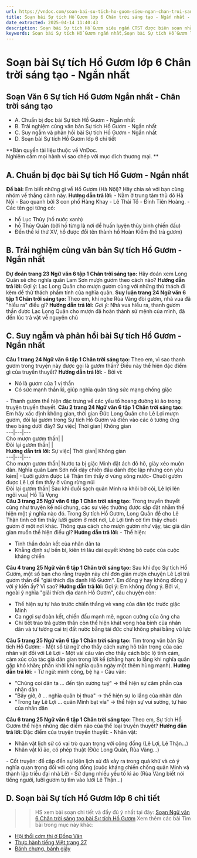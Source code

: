 ```yaml
---
url: https://vndoc.com/soan-bai-su-tich-ho-guom-sieu-ngan-chan-troi-sang-tao-274903
title: Soạn bài Sự tích Hồ Gươm lớp 6 Chân trời sáng tạo - Ngắn nhất - VnDoc.com
date_extracted: 2025-04-14 11:40:43
description: Soạn bài Sự tích Hồ Gươm siêu ngắn CTST được biên soạn nhằm giúp các em HS đạt kết quả tốt trong quá trình làm bài tập và học tập môn Ngữ văn lớp 6.
keywords: Soạn bài Sự tích Hồ Gươm ngắn nhất,Soạn bài Sự tích Hồ Gươm lớp 6 Chân trời sáng tạo Ngắn nhất,Soạn bài Sự tích Hồ Gươm siêu ngắn,Soạn bài Sự tích Hồ Gươm ngắn gọn,Soạn văn 6 Sự tích Hồ Gươm,Soạn bài Sự tích Hồ Gươm,Soạn Sự tích Hồ Gươm,Sự tích Hồ Gươm,Sự tích Hồ Gươm lớp 6,Soạn bài Sự tích Hồ Gươm Chân trời sáng tạo,Soạn Sự tích Hồ Gươm Chân trời sáng tạo,Soạn bài Sự tích Hồ Gươm lớp 6,Soạn Sự tích Hồ Gươm lớp 6,ngữ văn 6
---
```


# Soạn bài Sự tích Hồ Gươm lớp 6 Chân trời sáng tạo - Ngắn nhất
## Soạn Văn 6 Sự tích Hồ Gươm Ngắn nhất - Chân trời sáng tạo
  * A. Chuẩn bị đọc bài Sự tích Hồ Gươm - Ngắn nhất
  * B. Trải nghiệm cùng văn bản Sự tích Hồ Gươm - Ngắn nhất
  * C. Suy ngẫm và phản hồi bài Sự tích Hồ Gươm - Ngắn nhất
  * D. Soạn bài Sự tích Hồ Gươm lớp 6 chi tiết

**Bản quyền tài liệu thuộc về VnDoc.  
Nghiêm cấm mọi hành vi sao chép với mục đích thương mại. **
## **A. Chuẩn bị đọc bài Sự tích Hồ Gươm - Ngắn nhất**
**Đề bài:** Em biết những gì về Hồ Gươm \(Hà Nội\)? Hãy chia sẻ với bạn cùng nhóm về thắng cảnh này.
**Hướng dẫn trả lời:**
\- Nằm ở trung tâm thủ đô Hà Nội
\- Bao quanh bởi 3 con phố Hàng Khay - Lê Thái Tổ - Đinh Tiên Hoàng.
\- Các tên gọi từng có:
  * hồ Lục Thủy \(hồ nước xanh\)
  * hồ Thủy Quân \(bởi hồ từng là nơi để huấn luyện thủy binh chiến đấu\)
  * Đến thế kỉ thứ XV, hồ được đổi tên thành hồ Hoàn Kiếm \(hồ trả gươm\)

## **B. Trải nghiệm cùng văn bản Sự tích Hồ Gươm - Ngắn nhất**
**Dự đoán trang 23 Ngữ văn 6 tập 1 Chân trời sáng tạo:** Hãy đoán xem Long Quân sẽ cho nghĩa quân Lam Sơn mượn gươm theo cách nào?
**Hướng dẫn trả lời:**
Gợi ý: Lạc Long Quân cho mượn gươm cùng với những thử thách đi kèm để thử thách phẩm tính của nghĩa quân.
**Suy luận trang 24 Ngữ văn 6 tập 1 Chân trời sáng tạo:** Theo em, khi nghe Rùa Vàng đòi gươm, nhà vua đã "hiểu ra" điều gì?
**Hướng dẫn trả lời:**
_Gợi ý:_
Nhà vua hiểu ra, thanh gươm thần được Lạc Long Quân cho mượn đã hoàn thành sứ mệnh của mình, đã đến lúc trả vật về nguyên chủ
## **C. Suy ngẫm và phản hồi bài Sự tích Hồ Gươm - Ngắn nhất**
**Câu 1 trang 24 Ngữ văn 6 tập 1 Chân trời sáng tạo:** Theo em, vì sao thanh gươm trong truyện này được gọi là gươm thần? Điều này thể hiện đặc điểm gì của truyền thuyết?
**Hướng dẫn trả lời:**
\- Bởi vì:
  * Nó là gươm của 1 vị thần
  * Có sức mạnh thần kì, giúp nghĩa quân tăng sức mạng chống giặc

\- Thanh gươm thể hiện đặc trưng về các yếu tố hoang đường kì ảo trong truyện truyền thuyết.
**Câu 2 trang 24 Ngữ văn 6 tập 1 Chân trời sáng tạo:** Em hãy xác định không gian, thời gian Đức Long Quân cho Lê Lợi mượn gươm, đòi lại gươm trong Sự tích Hồ Gươm và điền vào các ô tương ứng theo bảng dưới đây?
Sự việc| Thời gian| Không gian  
---|---|---  
Cho mượn gươm thần| |   
Đòi lại gươm thần| |   
**Hướng dẫn trả lời:**
Sự việc| Thời gian| Không gian  
---|---|---  
Cho mượn gươm thần| Nước ta bị giặc Minh đặt ách đô hô, giày xéo muôn dân. Nghĩa quân Lam Sơn nổi dậy chiến đấu dành độc lập nhưng còn yếu kém| \- Lưỡi gươm được Lê Thận tìm thấy ở vùng sông nước- Chuôi gươm được Lê Lợi tìm thấy ở vùng rừng núi  
Đòi lại gươm thần| Sau khi đuổi sạch quân Minh ra khỏi bờ cõi, Lê lợi lên ngôi vua| Hồ Tả Vọng  
**Câu 3 trang 25 Ngữ văn 6 tập 1 Chân trời sáng tạo:** Trong truyền thuyết cũng như truyện kể nói chung, các sự việc thường được sắp đặt nhằm thể hiện một ý nghĩa nào đó. Trong Sự tích Hồ Gươm, Long Quân để cho Lê Thận tình cờ tìm thấy lưỡi gươm ở một nơi, Lê Lợi tình cờ tìm thấy chuôi gươm ở một nơi khác. Thông qua cách cho mượn gươm như vậy, tác giả dân gian muốn thể hiện điều gì?
**Hướng dẫn trả lời:**
\- Thể hiện:
  * Tinh thần đoàn kết của nhân dân ta
  * Khẳng định sự bền bỉ, kiên trì lâu dài quyết không bỏ cuộc của cuộc kháng chiến

**Câu 4 trang 25 Ngữ văn 6 tập 1 Chân trời sáng tạo:** Sau khi đọc Sự tích Hồ Gươm, một số bạn cho rằng truyện này chỉ đơn giản mượn chuyện Lê Lợi trả gươm thần để "giải thích địa danh Hồ Gươm". Em đồng ý hay không đồng ý với ý kiến ấy? Vì sao?
**Hướng dẫn trả lời:**
Gợi ý:
Em không đồng ý. Bởi vì, ngoài ý nghĩa "giải thích địa danh Hồ Gươm", câu chuyện còn:
  * Thể hiện sự tự hào trước chiến thắng vẻ vang của dân tộc trước giặc Minh
  * Ca ngợi sự đoàn kết, chiến đấu mạnh mẽ, ngoan cường của ông cha
  * Chi tiết trao trả gươm thần còn thể hiện khát vọng hòa bình của nhân dân và tư tưởng cai trị đất nước bằng tài đức chứ không phải bằng vũ lực

**Câu 5 trang 25 Ngữ văn 6 tập 1 Chân trời sáng tạo:** Tìm trong văn bản Sự tích Hồ Gươm:
\- Một số từ ngữ cho thấy cách xưng hô trân trọng của các nhân vật đối với Lê Lợi
\- Một vài câu văn cho thấy cách bộc lộ tình cảm, cảm xúc của tác giả dân gian trong lời kể \(chẳng hạn: lo lắng khi nghĩa quân gặp khó khăn; phấn khởi khi nghĩa quân ngày một thêm hùng mạnh\).
**Hướng dẫn trả lời:**
\- Từ ngữ: minh công, bệ hạ
\- Câu văn:
  * "Chúng coi dân ta ... đến tận xương tuỷ" → thể hiện sự căm phẫn của nhân dân
  * "Bấy giờ, ở ... nghĩa quân bị thua" → thể hiện sự lo lắng của nhân dân
  * "Trong tay Lê Lợi ... quân Minh bạt vía" → thể hiện sự vui sướng, tự hào của nhân dân

**Câu 6 trang 25 Ngữ văn 6 tập 1 Chân trời sáng tạo:** Theo em, Sự tích Hồ Gươm thể hiện những đặc điểm nào của thể loại truyền thuyết?
**Hướng dẫn trả lời:**
Đặc điểm của truyện truyền thuyết:
\- Nhân vật:
  * Nhân vật lịch sử có vai trò quan trọng với cộng đồng \(Lê Lợi, Lê Thận...\)
  * Nhân vật kì ảo, có phép thuật \(Đức Long Quân, Rùa Vàng...\)

\- Cốt truyện: đề cập đến sự kiện lịch sử đã xảy ra trong quá khứ và có ý nghĩa quan trọng đối với cộng đồng \(cuộc kháng chiến chống quân Minh và thành lập triều đại nhà Lê\)
\- Sử dụng nhiều yếu tố kì ảo \(Rùa Vàng biết nói tiếng người, lưỡi gươm tự tìm vào lưới Lê Thận...\)
## **D. Soạn bài Sự tích Hồ Gươm lớp 6 chi tiết**
>> HS xem bài soạn chi tiết và đầy đủ ý nhất tại đây: [Soạn Ngữ văn 6 Chân trời sáng tạo bài Sự tích Hồ Gươm](<https://vndoc.com/soan-su-tich-ho-guom-233677>)
Xem thêm các bài Tìm bài trong mục này khác:
  * [Hội thổi cơm thi ở Đồng Vân](</soan-bai-hoi-thoi-com-thi-o-dong-van-ngan-gon-275199>)
  * [Thực hành tiếng Việt trang 27](</soan-bai-thuc-hanh-tieng-viet-trang-27-ngan-gon-275202>)
  * [Bánh chưng, bánh giầy](</soan-van-6-banh-chung-banh-giay-1380>)

